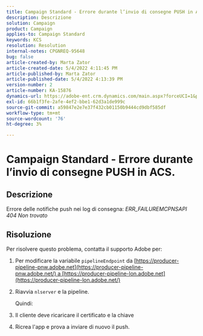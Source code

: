 ```yaml
---
title: Campaign Standard - Errore durante l’invio di consegne PUSH in ACS.
description: Descrizione
solution: Campaign
product: Campaign
applies-to: Campaign Standard
keywords: KCS
resolution: Resolution
internal-notes: CPGNREQ-95648
bug: false
article-created-by: Marta Zator
article-created-date: 5/4/2022 4:11:45 PM
article-published-by: Marta Zator
article-published-date: 5/4/2022 4:13:39 PM
version-number: 2
article-number: KA-15876
dynamics-url: https://adobe-ent.crm.dynamics.com/main.aspx?forceUCI=1&pagetype=entityrecord&etn=knowledgearticle&id=5d3f73df-c4cb-ec11-a7b5-6045bd00d4f5
exl-id: 66b1f3fe-2afe-4ef2-bbe1-62d3a1de999c
source-git-commit: a59847e2e7e37f432cb01150b9444cd9dbf585df
workflow-type: tm+mt
source-wordcount: '76'
ht-degree: 3%

---
```


# Campaign Standard - Errore durante l’invio di consegne PUSH in ACS.

## Descrizione

Errore delle notifiche push nei log di consegna: *ERR_FAILUREMCPNSAPI 404 Non trovato*

## Risoluzione

Per risolvere questo problema, contatta il supporto Adobe per:

1. Per modificare la variabile `pipelineEndpoint` da [https://producer-pipeline-pnw.adobe.net](https://producer-pipeline-pnw.adobe.net/) a [https://producer-pipeline-lon.adobe.net](https://producer-pipeline-lon.adobe.net/)

1. Riavvia `nlserver` e la pipeline.

   Quindi:

1. Il cliente deve ricaricare il certificato e la chiave

1. Ricrea l&#39;app e prova a inviare di nuovo il push.
